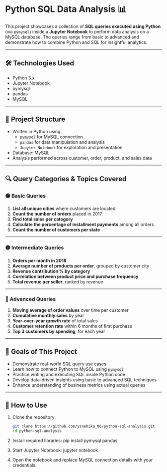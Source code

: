 # Python SQL Data Analysis 📊

This project showcases a collection of **SQL queries executed using Python** (via `pymysql`) inside a **Jupyter Notebook** to perform data analysis on a MySQL database. The queries range from basic to advanced and demonstrate how to combine Python and SQL for insightful analytics.

---
## 🛠️ Technologies Used

- Python 3.x
- Jupyter Notebook
- pymysql
- pandas
- MySQL

---

## 📁 Project Structure

- Written in Python using:
  - `pymysql` for MySQL connection
  - `pandas` for data manipulation and analysis
  - `Jupyter Notebook` for exploration and presentation
- Database: MySQL
- Analysis performed across customer, order, product, and sales data

---

## 🔍 Query Categories & Topics Covered

### 🟢 Basic Queries

1. **List all unique cities** where customers are located  
2. **Count the number of orders** placed in 2017  
3. **Find total sales per category**  
4. **Calculate the percentage of installment payments** among all orders  
5. **Count the number of customers per state**  

---

### 🟡 Intermediate Queries

1. **Orders per month in 2018**  
2. **Average number of products per order**, grouped by customer city  
3. **Revenue contribution % by category**  
4. **Correlation between product price and purchase frequency**  
5. **Total revenue per seller**, ranked by revenue  

---

### 🔴 Advanced Queries

1. **Moving average of order values** over time per customer  
2. **Cumulative monthly sales** by year  
3. **Year-over-year growth rate** of total sales  
4. **Customer retention rate** within 6 months of first purchase  
5. **Top 3 customers by spending**, for each year  

---

## 🧠 Goals of This Project

- Demonstrate real-world SQL query use cases  
- Learn how to connect Python to MySQL using `pymysql`  
- Practice writing and executing SQL inside Python code  
- Develop data-driven insights using basic to advanced SQL techniques  
- Enhance understanding of business metrics using actual queries  

---

## 🚀 How to Use

1. Clone the repository:
   ```bash
   git clone https://github.com/ysnehika_06/python-sql-analysis.git
   cd python-sql-analysis

2. Install required libraries:
pip install pymysql pandas

3. Start Jupyter Notebook:
jupyter notebook

4. Open the notebook and replace MySQL connection details with your credentials.



